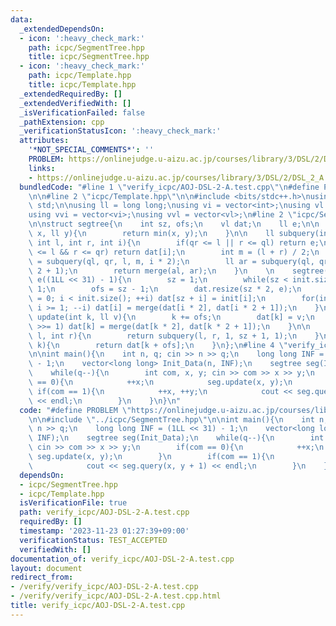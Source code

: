 ```yaml
---
data:
  _extendedDependsOn:
  - icon: ':heavy_check_mark:'
    path: icpc/SegmentTree.hpp
    title: icpc/SegmentTree.hpp
  - icon: ':heavy_check_mark:'
    path: icpc/Template.hpp
    title: icpc/Template.hpp
  _extendedRequiredBy: []
  _extendedVerifiedWith: []
  _isVerificationFailed: false
  _pathExtension: cpp
  _verificationStatusIcon: ':heavy_check_mark:'
  attributes:
    '*NOT_SPECIAL_COMMENTS*': ''
    PROBLEM: https://onlinejudge.u-aizu.ac.jp/courses/library/3/DSL/2/DSL_2_A
    links:
    - https://onlinejudge.u-aizu.ac.jp/courses/library/3/DSL/2/DSL_2_A
  bundledCode: "#line 1 \"verify_icpc/AOJ-DSL-2-A.test.cpp\"\n#define PROBLEM \"https://onlinejudge.u-aizu.ac.jp/courses/library/3/DSL/2/DSL_2_A\"\
    \n\n#line 2 \"icpc/Template.hpp\"\n\n#include <bits/stdc++.h>\nusing namespace\
    \ std;\n\nusing ll = long long;\nusing vi = vector<int>;\nusing vl = vector<ll>;\n\
    using vvi = vector<vi>;\nusing vvl = vector<vl>;\n#line 2 \"icpc/SegmentTree.hpp\"\
    \n\nstruct segtree{\n    int sz, ofs;\n    vl dat;\n    ll e;\n\n    ll merge(ll\
    \ x, ll y){\n        return min(x, y);\n    }\n\n    ll subquery(int ql, int qr,\
    \ int l, int r, int i){\n        if(qr <= l || r <= ql) return e;\n        if(ql\
    \ <= l && r <= qr) return dat[i];\n        int m = (l + r) / 2;\n        ll al\
    \ = subquery(ql, qr, l, m, i * 2);\n        ll ar = subquery(ql, qr, m, r, i *\
    \ 2 + 1);\n        return merge(al, ar);\n    }\n    \n    segtree(vl &init) :\
    \ e((1LL << 31) - 1){\n        sz = 1;\n        while(sz < init.size()) sz <<=\
    \ 1;\n        ofs = sz - 1;\n        dat.resize(sz * 2, e);\n        for(int i\
    \ = 0; i < init.size(); ++i) dat[sz + i] = init[i];\n        for(int i = ofs;\
    \ i >= 1; --i) dat[i] = merge(dat[i * 2], dat[i * 2 + 1]);\n    }\n\n    void\
    \ update(int k, ll v){\n        k += ofs;\n        dat[k] = v;\n        while(k\
    \ >>= 1) dat[k] = merge(dat[k * 2], dat[k * 2 + 1]);\n    }\n\n    ll query(int\
    \ l, int r){\n        return subquery(l, r, 1, sz + 1, 1);\n    }\n\n    ll get(int\
    \ k){\n        return dat[k + ofs];\n    }\n};\n#line 4 \"verify_icpc/AOJ-DSL-2-A.test.cpp\"\
    \n\nint main(){\n    int n, q; cin >> n >> q;\n    long long INF = (1LL << 31)\
    \ - 1;\n    vector<long long> Init_Data(n, INF);\n    segtree seg(Init_Data);\n\
    \    while(q--){\n        int com, x, y; cin >> com >> x >> y;\n        if(com\
    \ == 0){\n            ++x;\n            seg.update(x, y);\n        }\n       \
    \ if(com == 1){\n            ++x, ++y;\n            cout << seg.query(x, y + 1)\
    \ << endl;\n        }\n    }\n}\n"
  code: "#define PROBLEM \"https://onlinejudge.u-aizu.ac.jp/courses/library/3/DSL/2/DSL_2_A\"\
    \n\n#include \"../icpc/SegmentTree.hpp\"\n\nint main(){\n    int n, q; cin >>\
    \ n >> q;\n    long long INF = (1LL << 31) - 1;\n    vector<long long> Init_Data(n,\
    \ INF);\n    segtree seg(Init_Data);\n    while(q--){\n        int com, x, y;\
    \ cin >> com >> x >> y;\n        if(com == 0){\n            ++x;\n           \
    \ seg.update(x, y);\n        }\n        if(com == 1){\n            ++x, ++y;\n\
    \            cout << seg.query(x, y + 1) << endl;\n        }\n    }\n}"
  dependsOn:
  - icpc/SegmentTree.hpp
  - icpc/Template.hpp
  isVerificationFile: true
  path: verify_icpc/AOJ-DSL-2-A.test.cpp
  requiredBy: []
  timestamp: '2023-11-23 01:27:39+09:00'
  verificationStatus: TEST_ACCEPTED
  verifiedWith: []
documentation_of: verify_icpc/AOJ-DSL-2-A.test.cpp
layout: document
redirect_from:
- /verify/verify_icpc/AOJ-DSL-2-A.test.cpp
- /verify/verify_icpc/AOJ-DSL-2-A.test.cpp.html
title: verify_icpc/AOJ-DSL-2-A.test.cpp
---
```

